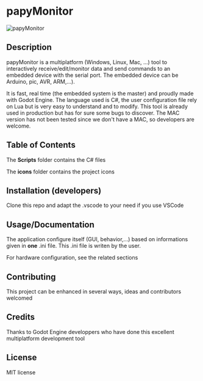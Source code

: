 # papyMonitor

![papyMonitor](small.gif)

## Description

papyMonitor is a multiplatform (Windows, Linux, Mac, ...) tool to interactively receive/edit/monitor data and send commands to an embedded device with the serial port. The embedded device can be Arduino, pic, AVR, ARM,...).

It is fast, real time (the embedded system is the master) and proudly made with Godot Engine. The language used is C#, the user configuration file rely on Lua but is very easy to understand and to modify. This tool is already used in production but has for sure some bugs to discover. The MAC version has not been tested since we don't have a MAC, so developers are welcome.

## Table of Contents

The **Scripts** folder contains the C# files

The **icons** folder contains the project icons

## Installation (developers)

Clone this repo and adapt the .vscode to your need if you use VSCode

## Usage/Documentation

The application configure itself (GUI, behavior,...) based on informations given in  **one** .ini file. This .ini file is writen by the user.

For hardware configuration, see the related sections

## Contributing

This project can be enhanced in several ways, ideas and contributors welcomed

## Credits

Thanks to Godot Engine developpers who have done this excellent multiplatform development tool

## License

MIT license

